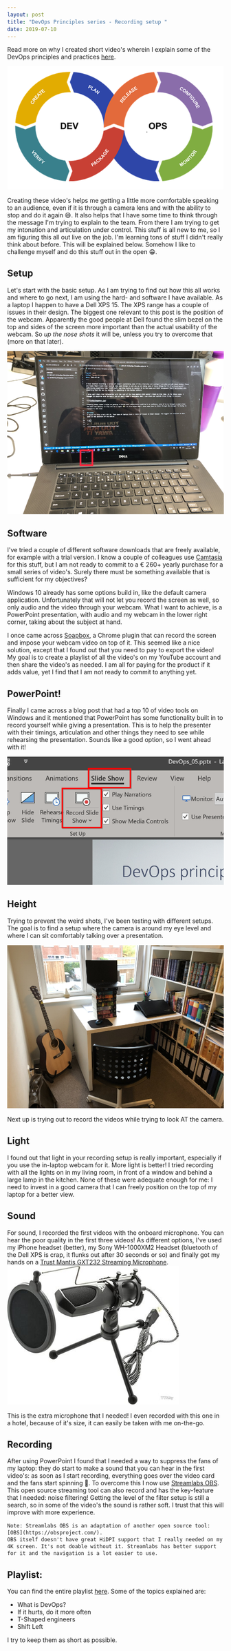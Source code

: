 ```yaml
---
layout: post
title: "DevOps Principles series - Recording setup "
date: 2019-07-10
---
```


Read more on why I created short video's wherein I explain some of the DevOps principles and practices [here](/blog/2019/07/10/DevOps-Principles-series).

![DevOps Continues Cycle](/images/2019/20190710/20190710_01_DevOps.png)

Creating these video's helps me getting a little more comfortable speaking to an audience, even if it is through a camera lens and with the ability to stop and do it again 😄. It also helps that I have some time to think through the message I'm trying to explain to the team. From there I am trying to get my intonation and articulation under control. This stuff is all new to me, so I am figuring this all out live on the job. I'm learning tons of stuff I didn't really think about before. This will be explained below. Somehow I like to challenge myself and do this stuff out in the open 😁.

## Setup
Let's start with the basic setup. As I am trying to find out how this all works and where to go next, I am using the hard- and software I have available. As a laptop I happen to have a Dell XPS 15. The XPS range has a couple of issues in their design. The biggest one relevant to this post is the position of the webcam. Apparently the good people at Dell found the slim bezel on the top and sides of the screen more important than the actual usability of the webcam. So *up the nose shots* it will be, unless you try to overcome that (more on that later).

![Webcam position lower left corner of the screen](/images/2019/20190710/20190710_Webcam.jpg)

## Software
I've tried a couple of different software downloads that are freely available, for example with a trial version. I know a couple of colleagues use [Camtasia](https://www.techsmith.com) for this stuff, but I am not ready to commit to a € 260+ yearly purchase for a small series of video's. Surely there must be something available that is sufficient for my objectives?

Windows 10 already has some options build in, like the default camera application. Unfortunately that will not let you record  the screen as well, so only audio and the video through your webcam. What I want to achieve, is a PowerPoint presentation, with audio and my webcam in the lower right corner, taking about the subject at hand.

I once came across [Soapbox](https://wistia.com/soapbox), a Chrome plugin that can record the screen and impose your webcam video on top of it. This seemed like a nice solution, except that I found out that you need to pay to export the video! My goal is to create a playlist of all the video's on my YouTube account and then share the video's as needed. I am all for paying for the product if it adds value, yet I find that I am not ready to commit to anything yet.

## PowerPoint!
Finally I came across a blog post that had a top 10 of video tools on Windows and it mentioned that PowerPoint has some functionality built in to record yourself while giving a presentation. This is to help the presenter with their timings, articulation and other things they need to see while rehearsing the presentation. Sounds like a good option, so I went ahead with it!

![PowerPoint Slide Show Menu](/images/2019/20190710/20190710_02_PowerPoint.png)

## Height
Trying to prevent the weird shots, I've been testing with different setups. The goal is to find a setup where the camera is around my eye level and where I can sit comfortably talking over a presentation.

![Setup on desk with a pile of books underneath the laptop](/images/2019/20190710/20190710_Setup.jpg)

Next up is trying out to record the videos while trying to look AT the camera.

## Light
I found out that light in your recording setup is really important, especially if you use the in-laptop webcam for it. More light is better! I tried recording with all the lights on in my living room, in front of a window and behind a large lamp in the kitchen. None of these were adequate enough for me: I need to invest in a good camera that I can freely position on the top of my laptop for a better view.

## Sound
For sound, I recorded the first videos with the onboard microphone. You can hear the poor quality in the first three videos! As different options, I've used my iPhone headset (better), my Sony WH-1000XM2 Headset (bluetooth of the Dell XPS is crap, it flunks out after 30 seconds or so) and finally got my hands on a [Trust Mantis GXT232 Streaming Microphone](https://www.coolblue.nl/en/product/816891/trust-mantis-gxt232-streaming-microphone.html).
![Trust Microphone](/images/2019/20190710/TrustMicrophone.jpg)

This is the extra microphone that I needed! I even recorded with this one in a hotel, because of it's size, it can easily be taken with me on-the-go.

## Recording
After using PowerPoint I found that I needed a way to suppress the fans of my laptop: they do start to make a sound that you can hear in the first video's: as soon as I start recording, everything goes over the video card and the fans start spinning 🙁. To overcome this I now use [Streamlabs OBS](https://streamlabs.com/streamlabs-obs). This open source streaming tool can also record and has the key-feature that I needed: noise filtering! Getting the level of the filter setup is still a search, so in some of the video's the sound is rather soft. I trust that this will improve with more experience.

```
Note: Streamlabs OBS is an adaptation of another open source tool: [OBS](https://obsproject.com/).
OBS itself doesn't have great HiDPI support that I really needed on my 4K screen. It's not doable without it. Streamlabs has better support for it and the navigation is a lot easier to use.
```

## Playlist:

You can find the entire playlist [here](https://www.youtube.com/watch?v=eEB9h8mU8rY&list=PLXVVwOM8uv2wQyhQ7mB_Nv_iXyMuXf-GT).
Some of the topics explained are:
* What is DevOps?
* If it hurts, do it more often
* T-Shaped engineers
* Shift Left

I try to keep them as short as possible.